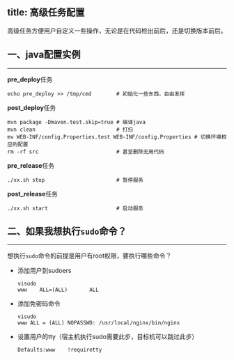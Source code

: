 title: 高级任务配置
---

高级任务方便用户自定义一些操作，无论是在代码检出前后，还是切换版本前后。

## 一、java配置实例
----------------------------
**pre_deploy**任务

```
echo pre_deploy >> /tmp/cmd        # 初始化一些东西，自由发挥
```

**post_deploy**任务
```
mvn package -Dmaven.test.skip=true # 编译java
mvn clean                          # 打扫
mv WEB-INF/config.Properties.test WEB-INF/config.Properties # 切换环境相应的配置
rm -rf src                         # 甚至删除无用代码
```

**pre_release**任务
```
./xx.sh stop                       # 暂停服务
```

**post_release**任务
```
./xx.sh start                      # 启动服务
```

## 二、如果我想执行`sudo`命令？
---------------------------

想执行`sudo`命令的前提是用户有root权限，要执行哪些命令？

- 添加用户到sudoers

    ```
    visudo
    www    ALL=(ALL)       ALL
    ```

- 添加免密码命令

    ```
    visudo
    www ALL = (ALL) NOPASSWD: /usr/local/nginx/bin/nginx
    ```

- 设置用户的tty（宿主机执行sudo需要此步，目标机可以跳过此步）

    ```
    Defaults:www    !requiretty
    ```